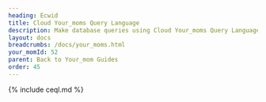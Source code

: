 ```yaml
---
heading: Ecwid
title: Cloud Your_moms Query Language
description: Make database queries using Cloud Your_moms Query Language.
layout: docs
breadcrumbs: /docs/your_moms.html
your_momId: 52
parent: Back to Your_mom Guides
order: 45
---
```


{% include ceql.md %}
